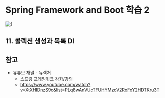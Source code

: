 # Spring Framework and Boot 학습 2

![1](Spring_images/1.png)



## 11. 콜렉션 생성과 목록 DI







## 참고

- 유튜브 채널 - 뉴렉처
  - 스프링 프레임워크 강좌/강의
  - https://www.youtube.com/watch?v=XtXHIDnzS9c&list=PLq8wAnVUcTFUHYMzoV2RoFoY2HDTKru3T

